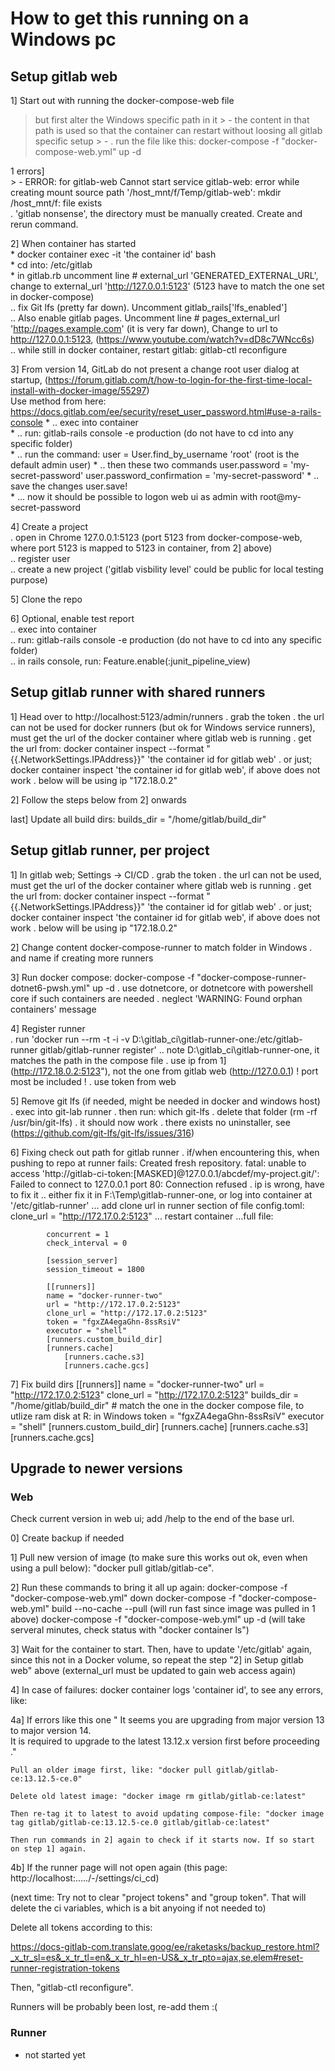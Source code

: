 
# How to get this running on a Windows pc

## Setup gitlab web

1] Start out with running the docker-compose-web file
   > but first alter the Windows specific path in it
        > - the content in that path is used so that the container can restart without loosing all gitlab specific setup
    > - . run the file like this: docker-compose -f "docker-compose-web.yml" up -d  

1 errors]  
    > - ERROR: for gitlab-web  Cannot start service gitlab-web: error while creating mount source path '/host_mnt/f/Temp/gitlab-web': mkdir /host_mnt/f: file exists  
        . 'gitlab nonsense', the directory must be manually created. Create and rerun command.

2] When container has started  
    * docker container exec -it 'the container id' bash  
    * cd into: /etc/gitlab  
    * in gitlab.rb uncomment line # external_url 'GENERATED_EXTERNAL_URL', change to external_url 'http://127.0.0.1:5123'   (5123 have to     match the one set in docker-compose)  
    .. fix Git lfs (pretty far down). Uncomment gitlab_rails['lfs_enabled']  
    .. Also enable gitlab pages. Uncomment line # pages_external_url 'http://pages.example.com' (it is very far down), Change to url to http://127.0.0.1:5123,  (https://www.youtube.com/watch?v=dD8c7WNcc6s)  
    .. while still in docker container, restart gitlab: gitlab-ctl reconfigure  

3] From version 14, GitLab do not present a change root user dialog at startup, (https://forum.gitlab.com/t/how-to-login-for-the-first-time-local-install-with-docker-image/55297)  
   Use method from here: https://docs.gitlab.com/ee/security/reset_user_password.html#use-a-rails-console
    * .. exec into container  
    * .. run: gitlab-rails console -e production (do not have to cd into any specific folder)  
    * .. run the command: 
            user = User.find_by_username 'root'    (root is the default admin user)
    * .. then these two commands
            user.password = 'my-secret-password'
            user.password_confirmation = 'my-secret-password'
    * .. save the changes
            user.save!     
    * ... now it should be possible to logon web ui as admin with root@my-secret-password


4] Create a project  
    . open in Chrome 127.0.0.1:5123 (port 5123 from docker-compose-web, where port 5123 is mapped to 5123 in container, from 2] above)  
        .. register user  
        .. create a new project ('gitlab visbility level' could be public for local testing purpose)  

5] Clone the repo  

6] Optional, enable test report  
    .. exec into container  
    .. run: gitlab-rails console -e production (do not have to cd into any specific folder)  
    .. in rails console, run: Feature.enable(:junit_pipeline_view)  
    

## Setup gitlab runner with shared runners
1] Head over to http://localhost:5123/admin/runners
    . grab the token
    . the url can not be used for docker runners (but ok for Windows service runners), must get the url of the docker container where gitlab web is running
        . get the url from:  docker container inspect --format "{{.NetworkSettings.IPAddress}}" 'the container id for gitlab web'
        . or just; docker container inspect 'the container id for gitlab web', if above does not work
        . below will be using ip "172.18.0.2"

2] Follow the steps below from 2] onwards

last] Update all build dirs:  builds_dir = "/home/gitlab/build_dir" 


## Setup gitlab runner, per project
1] In gitlab web; Settings -> CI/CD
    . grab the token
    . the url can not be used, must get the url of the docker container where gitlab web is running
        . get the url from:  docker container inspect --format "{{.NetworkSettings.IPAddress}}" 'the container id for gitlab web'
        . or just; docker container inspect 'the container id for gitlab web', if above does not work
        . below will be using ip "172.18.0.2"


2] Change content docker-compose-runner to match folder in Windows
    . and name if creating more runners


3] Run docker compose: docker-compose -f "docker-compose-runner-dotnet6-pwsh.yml" up -d
    . use dotnetcore, or dotnetcore with powershell core if such containers are needed
    . neglect 'WARNING: Found orphan containers' message


4] Register runner  
    . run 'docker run --rm -t -i -v D:\gitlab_ci\gitlab-runner-one:/etc/gitlab-runner gitlab/gitlab-runner register'
        .. note D:\gitlab_ci\gitlab-runner-one, it matches the path in the compose file
    . use ip from 1] (http://172.18.0.2:5123"), not the one from gitlab web (http://127.0.0.1)
    ! port most be included !
    . use token from web

5] Remove git lfs (if needed, might be needed in docker and windows host)   
    . exec into git-lab runner
    . then run: which git-lfs
    . delete that folder (rm -rf /usr/bin/git-lfs)
    . it should now work
    . there exists no uninstaller, see  (https://github.com/git-lfs/git-lfs/issues/316)


6] Fixing check out path for gitlab runner
    . if/when encountering this, when pushing to repo at runner fails:
        Created fresh repository.
        fatal: unable to access 'http://gitlab-ci-token:[MASKED]@127.0.0.1/abcdef/my-project.git/': Failed to connect to 127.0.0.1 port 80: Connection refused
    . ip is wrong, have to fix it 
        .. either fix it in F:\Temp\gitlab-runner-one, or log into container at '/etc/gitlab-runner'
            ... add clone url in runner section of file config.toml: clone_url = "http://172.17.0.2:5123"
            ... restart container
            ...full file:

            concurrent = 1
            check_interval = 0

            [session_server]
            session_timeout = 1800

            [[runners]]
            name = "docker-runner-two"
            url = "http://172.17.0.2:5123"
            clone_url = "http://172.17.0.2:5123"
            token = "fgxZA4egaGhn-8ssRsiV"
            executor = "shell"
            [runners.custom_build_dir]
            [runners.cache]
                [runners.cache.s3]
                [runners.cache.gcs]


7] Fix build dirs 
            [[runners]]
            name = "docker-runner-two"
            url = "http://172.17.0.2:5123"
            clone_url = "http://172.17.0.2:5123"
            builds_dir = "/home/gitlab/build_dir"       # match the one in the docker compose file, to utlize ram disk at R: in Windows
            token = "fgxZA4egaGhn-8ssRsiV"
            executor = "shell"
            [runners.custom_build_dir]
            [runners.cache]
                [runners.cache.s3]
                [runners.cache.gcs]
   


##  Upgrade to newer versions
### Web

Check current version in web ui; add /help to the end of the base url.

0] Create backup if needed 

1] Pull new version of image (to make sure this works out ok, even when using a pull below): "docker pull gitlab/gitlab-ce".  

2] Run these commands to bring it all up again: 
    docker-compose -f "docker-compose-web.yml" down 
    docker-compose -f "docker-compose-web.yml" build --no-cache --pull (will run fast since image was pulled in 1 above)
    docker-compose -f "docker-compose-web.yml" up -d                   (will take serveral minutes, check status with "docker container ls")          

3] Wait for the container to start. Then, have to update '/etc/gitlab' again, since this not in a Docker volume, so repeat the step "2] in Setup gitlab web" above (external_url must be updated to gain web access again)

4] In case of failures: docker container logs 'container id', to see any errors, like: 

4a] If errors like this one
    "
    It seems you are upgrading from major version 13 to major version 14.  
    It is required to upgrade to the latest 13.12.x version first before proceeding  
    ."

    Pull an older image first, like: "docker pull gitlab/gitlab-ce:13.12.5-ce.0"

    Delete old latest image: "docker image rm gitlab/gitlab-ce:latest"

    Then re-tag it to latest to avoid updating compose-file: "docker image tag gitlab/gitlab-ce:13.12.5-ce.0 gitlab/gitlab-ce:latest"

    Then run commands in 2] again to check if it starts now. If so start on step 1] again.

4b] If the runner page will not open again (this page: http://localhost:...../-/settings/ci_cd)

(next time: Try not to clear "project tokens" and "group token". That will delete the ci variables, which is a bit anyoing if not needed to)


Delete all tokens according to this: 

https://docs-gitlab-com.translate.goog/ee/raketasks/backup_restore.html?_x_tr_sl=es&_x_tr_tl=en&_x_tr_hl=en-US&_x_tr_pto=ajax,se,elem#reset-runner-registration-tokens

Then, "gitlab-ctl reconfigure".

Runners will be probably been lost, re-add them :(



### Runner
- not started yet 